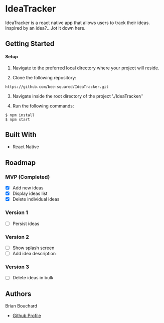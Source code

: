 # IdeaTracker

IdeaTracker is a react native app that allows users to track their ideas. Inspired by an idea?...Jot it down here.

## Getting Started

#### Setup

1. Navigate to the preferred local directory where your project will reside.

2. Clone the following repository:
```
https://github.com/bee-squared/IdeaTracker.git
```

3. Navigate inside the root directory of the project './IdeaTracker/'

4. Run the following commands:
```
$ npm install
$ npm start
```

## Built With

- React Native

## Roadmap

### MVP (Completed)

- [x] Add new ideas
- [x] Display ideas list
- [x] Delete individual ideas

### Version 1

- [ ] Persist ideas

### Version 2

- [ ] Show splash screen
- [ ] Add idea description

### Version 3

- [ ] Delete ideas in bulk

## Authors

Brian Bouchard
- [Github Profile](https://github.com/bee-squared)